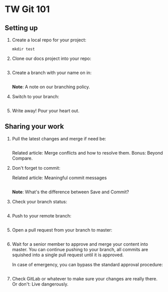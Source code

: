# TW Git 101

## Setting up

1. Create a local repo for your project:

   ```
   mkdir test
   ```

2. Clone our docs project into your repo:

   ```
   
   ```

3. Create a branch with your name on in:

   ```
   
   ```

   **Note**: A note on our branching policy.

4. Switch to your branch:

   ```
   
   ```

5. Write away! Pour your heart out.

## Sharing your work

1. Pull the latest changes and merge if need be:

   ```
   
   ```

   Related article: Merge conflicts and how to resolve them. Bonus: Beyond Compare.

2. Don't forget to commit:

   Related article: Meaningful commit messages

   ```
   
   ```

   **Note**: What's the difference between Save and Commit?

3. Check your branch status:

   ```
   
   ```

4. Push to your remote branch:

   ```
   
   ```

5. Open a pull request from your branch to master:

   ```
   
   ```

6. Wait for a senior member to approve and merge your content into master. You can continue pushing to your branch, all commits are squished into a single pull request until it is approved.

   In case of emergency, you can bypass the standard approval procedure:

   ```
   
   ```

7. Check GitLab or whatever to make sure your changes are really there. Or don't: Live dangerously.
